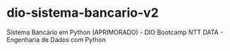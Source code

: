 # dio-sistema-bancario-v2
Sistema Bancário em Python (APRIMORADO) - DIO Bootcamp NTT DATA - Engenharia de Dados com Python
